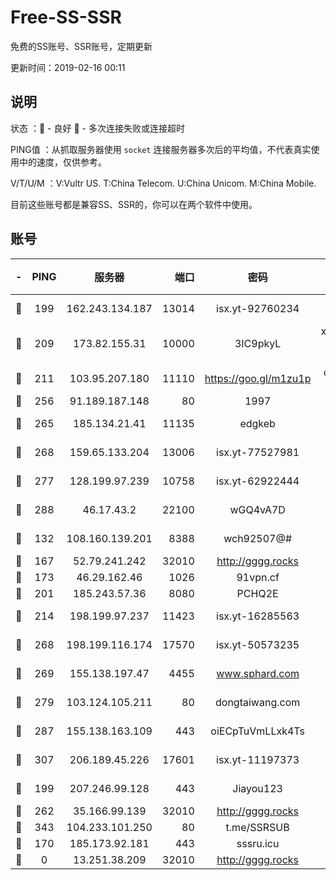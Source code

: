 # Free-SS-SSR

免费的SS账号、SSR账号，定期更新

更新时间：2019-02-16 00:11

## 说明

状态     ：🙂 - 良好 🙁 - 多次连接失败或连接超时

PING值   ：从抓取服务器使用 `socket` 连接服务器多次后的平均值，不代表真实使用中的速度，仅供参考。

V/T/U/M  ：V:Vultr US. T:China Telecom. U:China Unicom. M:China Mobile.

目前这些账号都是兼容SS、SSR的，你可以在两个软件中使用。

## 账号

|-|PING|服务器|端口|密码|加密方式|区域|V/T/U/M|
|:----:|:----:|:-----:|-----:|:----:|:----:|:----:|:----:|
|🙂|199|162.243.134.187|13014|isx.yt-92760234|aes-256-cfb|US|9↑/9↑/9↑/9↑|
|🙂|209|173.82.155.31|10000|3IC9pkyL|xchacha20-ietf-poly1305|US|6↑/8↑/8↑/8↑|
|🙂|211|103.95.207.180|11110|https://goo.gl/m1zu1p|chacha20-ietf|US|9↑/10↑/9↑/9↑|
|🙂|256|91.189.187.148|80|1997|chacha20|US|10↑/10↑/10↑/10↑|
|🙂|265|185.134.21.41|11135|edgkeb|aes-256-cfb|GB|10↑/10↑/10↑/10↑|
|🙂|268|159.65.133.204|13006|isx.yt-77527981|aes-256-cfb|SG|9↑/9↑/9↑/9↑|
|🙂|277|128.199.97.239|10758|isx.yt-62922444|aes-256-cfb|SG|10↑/10↑/10↑/10↑|
|🙂|288|46.17.43.2|22100|wGQ4vA7D|aes-256-gcm|RU|3↑/10↑/10↑/10↑|
|🙂|132|108.160.139.201|8388|wch92507@#|aes-256-cfb|JP|7↓/10↑/10↑/10↑|
|🙂|167|52.79.241.242|32010|http://gggg.rocks|chacha20|KR|9↑/9↑/9↑/9↑|
|🙂|173|46.29.162.46|1026|91vpn.cf|rc4-md5|RU|9↑/10↑/9↑/10↑|
|🙂|201|185.243.57.36|8080|PCHQ2E|rc4-md5|US|10↑/10↑/10↑/10↑|
|🙂|214|198.199.97.237|11423|isx.yt-16285563|aes-256-cfb|US|10↑/10↑/10↑/9↑|
|🙂|268|198.199.116.174|17570|isx.yt-50573235|aes-256-cfb|US|10↑/10↑/10↑/10↑|
|🙂|269|155.138.197.47|4455|www.sphard.com|aes-256-cfb|US|10↑/10↑/10↑/10↑|
|🙂|279|103.124.105.211|80|dongtaiwang.com|aes-256-cfb|US|10↑/10↑/10↑/10↑|
|🙂|287|155.138.163.109|443|oiECpTuVmLLxk4Ts|aes-256-cfb|US|2↓/10↑/10↑/10↑|
|🙂|307|206.189.45.226|17601|isx.yt-11197373|aes-256-cfb|SG|10↑/10↑/10↑/10↑|
|🙂|199|207.246.99.128|443|Jiayou123|aes-256-cfb|US|9↑/9↑/10↑/10↑|
|🙂|262|35.166.99.139|32010|http://gggg.rocks|chacha20|US|10↑/10↑/10↑/10↑|
|🙂|343|104.233.101.250|80|t.me/SSRSUB|rc4-md5|CA|10↑/10↑/10↑/10↑|
|🙁|170|185.173.92.181|443|sssru.icu|rc4-md5|RU|10↑/10↑/9↑/9↑|
|🙁|0|13.251.38.209|32010|http://gggg.rocks|chacha20|SG|9↑/9↑/8↑/8↑|
